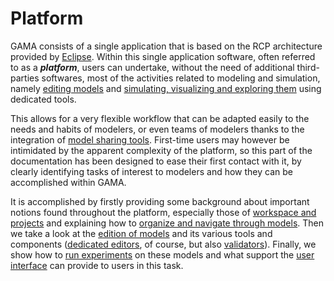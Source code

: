 
# Platform

GAMA consists of a single application that is based on the RCP architecture provided by [Eclipse](http://www.eclipse.org). Within this single application software, often referred to as a _**platform**_, users can undertake, without the need of additional third-parties softwares, most of the activities related to modeling and simulation, namely [editing models](G__EditingModels) and [simulating, visualizing and exploring them](G__RunningExperiments) using dedicated tools.

This allows for a very flexible workflow that can be adapted easily to the needs and habits of modelers, or even teams of modelers thanks to the integration of [model sharing tools](G__SharingModels). First-time users may however be intimidated by the apparent complexity of the platform, so this part of the documentation has been designed to ease their first contact with it, by clearly identifying tasks of interest to modelers and how they can be accomplished within GAMA.

It is accomplished by firstly providing some background about important notions found throughout the platform, especially those of [workspace and projects](G__Workspace) and explaining how to [organize and navigate through models](G__NavigatingWorkspace). Then we take a look at the [edition of models](G__EditingModels) and its various tools and components ([dedicated editors](G__GamlEditor), of course, but also [validators](G__ValidationOfModels)). Finally, we show how to [run experiments](G__RunningExperiments) on these models and what support the [user interface](G__ExperimentsUserInterface) can provide to users in this task.